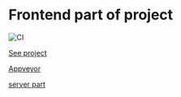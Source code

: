 # Frontend part of project

![CI](https://github.com/ERAalex/http-front/actions/workflows/web.yml/badge.svg)

[See project](https://eraalex.github.io/http-front/)

[Appveyor](https://ci.appveyor.com/project/ERAalex/http-front)

[server part](https://github.com/ERAalex/http-server)
